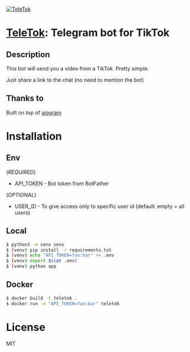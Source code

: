 [![TeleTok](./img/logo.jpg?raw=true)](https://t.me/TeleTockerBot)

# [TeleTok](https://t.me/TeleTockerBot): Telegram bot for TikTok

## Description

This bot will send you a video from a TikTok. Pretty simple.

Just share a link to the chat (no need to mention the bot)

## Thanks to

Built on top of [aiogram](https://github.com/aiogram/aiogram)

# Installation

## Env

(*REQUIRED*)

- API_TOKEN - Bot token from BotFather 

(*OPTIONAL*)

- USER_ID - To give access only to specific user id (default: empty = all users)


## Local

```bash
$ python3 -m venv venv
$ (venv) pip install -r requirements.txt
$ (venv) echo "API_TOKEN=foo:bar" >> .env
$ (venv) export $(cat .env)
$ (venv) python app
```

## Docker

```bash
$ docker build -t teletok .
$ docker run -e "API_TOKEN=foo:bar" teletok
```


# License
MIT

